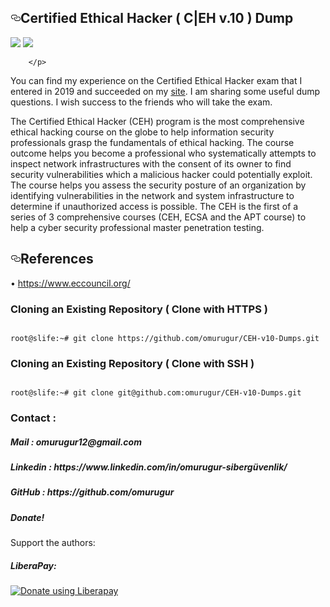 <div class="Box-body">
        <article class="markdown-body entry-content p-5" itemprop="text"><h1><a id="user-content-birdwatcher" class="anchor" aria-hidden="true" href="#CEH-v10-Dumps"><svg class="octicon octicon-link" viewBox="0 0 16 16" version="1.1" width="16" height="16" aria-hidden="true"><path fill-rule="evenodd" d="M4 9h1v1H4c-1.5 0-3-1.69-3-3.5S2.55 3 4 3h4c1.45 0 3 1.69 3 3.5 0 1.41-.91 2.72-2 3.25V8.59c.58-.45 1-1.27 1-2.09C10 5.22 8.98 4 8 4H4c-.98 0-2 1.22-2 2.5S3 9 4 9zm9-3h-1v1h1c1 0 2 1.22 2 2.5S13.98 12 13 12H9c-.98 0-2-1.22-2-2.5 0-.83.42-1.64 1-2.09V6.25c-1.09.53-2 1.84-2 3.25C6 11.31 7.55 13 9 13h4c1.45 0 3-1.69 3-3.5S14.5 6 13 6z"></path></svg></a>Certified Ethical Hacker ( C|EH v.10 ) Dump</h1>
<p>
        



<p>
          <a target="_blank" rel="noopener noreferrer" href="https://camo.githubusercontent.com/5d454a1a25b3f3d16a6a6301933cf1d1471704da/68747470733a2f2f696d672e736869656c64732e696f2f6769746875622f6c6963656e73652f616e74692d64646f732f416e74692d44444f53"><img src="https://camo.githubusercontent.com/5d454a1a25b3f3d16a6a6301933cf1d1471704da/68747470733a2f2f696d672e736869656c64732e696f2f6769746875622f6c6963656e73652f616e74692d64646f732f416e74692d44444f53" data-canonical-src="https://opensource.org/licenses/MIT" style="max-width:100%;"></a>
        <a target="_blank" rel="noopener noreferrer" href="https://camo.githubusercontent.com/13c4e50d88df7178ae1882a203ed57b641674f94/68747470733a2f2f63646e2e7261776769742e636f6d2f73696e647265736f726875732f617765736f6d652f643733303566333864323966656437386661383536353265336136336531353464643865383832392f6d656469612f62616467652e737667"><img src="https://camo.githubusercontent.com/13c4e50d88df7178ae1882a203ed57b641674f94/68747470733a2f2f63646e2e7261776769742e636f6d2f73696e647265736f726875732f617765736f6d652f643733303566333864323966656437386661383536353265336136336531353464643865383832392f6d656469612f62616467652e737667" data-canonical-src="https://cdn.rawgit.com/sindresorhus/awesome/d7305f38d29fed78fa85652e3a63e154dd8e8829/media/badge.svg" style="max-width:100%;"></a> 
   
     
       
       
        </p>
 


























        
 
 
You can find my experience on the Certified Ethical Hacker exam that I entered in 2019 and succeeded on my <a href="https://www.justsecnow.com/ceh-nedir-ceh-nasil-alinir-certified-ethical-hacker/">site</a>. I am sharing some useful dump questions. I wish success to the friends who will take the exam.

The Certified Ethical Hacker (CEH) program is the most comprehensive ethical hacking course on the globe to help information security professionals grasp the fundamentals of ethical hacking. The course outcome helps you become a professional who systematically attempts to inspect network infrastructures with the consent of its owner to find security vulnerabilities which a malicious hacker could potentially exploit. The course helps you assess the security posture of an organization by identifying vulnerabilities in the network and system infrastructure to determine if unauthorized access is possible. The CEH is the first of a series of 3 comprehensive courses (CEH, ECSA and the APT course) to help a cyber security professional master penetration testing.

<h2><a id="user-content-configuration" class="anchor" aria-hidden="true" href="#References"><svg class="octicon octicon-link" viewBox="0 0 16 16" version="1.1" width="16" height="16" aria-hidden="true"><path fill-rule="evenodd" d="M4 9h1v1H4c-1.5 0-3-1.69-3-3.5S2.55 3 4 3h4c1.45 0 3 1.69 3 3.5 0 1.41-.91 2.72-2 3.25V8.59c.58-.45 1-1.27 1-2.09C10 5.22 8.98 4 8 4H4c-.98 0-2 1.22-2 2.5S3 9 4 9zm9-3h-1v1h1c1 0 2 1.22 2 2.5S13.98 12 13 12H9c-.98 0-2-1.22-2-2.5 0-.83.42-1.64 1-2.09V6.25c-1.09.53-2 1.84-2 3.25C6 11.31 7.55 13 9 13h4c1.45 0 3-1.69 3-3.5S14.5 6 13 6z"></path></svg></a>References</h2>

•	https://www.eccouncil.org/
</p>




<h3>Cloning an Existing Repository ( Clone with HTTPS )</h3>
<pre><code>
root@slife:~# git clone https://github.com/omurugur/CEH-v10-Dumps.git
</code></pre>
<h3>Cloning an Existing Repository ( Clone with SSH )</h3>
<pre><code>
root@slife:~# git clone git@github.com:omurugur/CEH-v10-Dumps.git
</code></pre>

<h3>Contact :</h3>

<h5>Mail : omurugur12@gmail.com </h5>

<h5>Linkedin  : https://www.linkedin.com/in/omurugur-sibergüvenlik/ </h5>

<h5>GitHub  : https://github.com/omurugur </h5>

<h5>Donate!</h5>
</p>
Support the authors:


<h5>LiberaPay:</h5>

<noscript><a href="https://liberapay.com/slife/donate"><img alt="Donate using Liberapay" src="https://liberapay.com/assets/widgets/donate.svg"></a></noscript>
